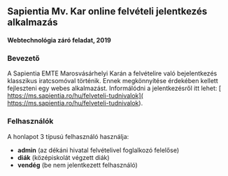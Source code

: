 ## Sapientia Mv. Kar online felvételi jelentkezés alkalmazás

#### Webtechnológia záró feladat, 2019

### Bevezető

A Sapientia EMTE Marosvásárhelyi Karán a felvételire való bejelentkezés klasszikus iratcsomóval történik. Ennek megkönnyítése érdekében kellett fejleszteni egy webes alkalmazást. Informálódni a jelentkezésről itt lehet: [ 
https://ms.sapientia.ro/hu/felveteli-tudnivalok]( 
https://ms.sapientia.ro/hu/felveteli-tudnivalok).

### Felhasználók

A honlapot 3 típusú felhasználó használja:
  * **admin** (az dékáni hivatal felvételivel foglalkozó felelőse)
  * **diák** (középiskolát végzett diák)
  * **vendég** (be nem jelentkezett felhasználó)

